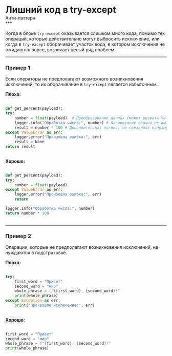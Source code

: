 
<div class="sticky-header">
  <div>
    <h1 style="margin: 0;">Лишний код в try-except</h1>
    <p style="margin: 0;">Анти-паттерн</p>
  </div>
</div>
***

Когда в блоке `try-except` оказывается слишком много кода, помимо тех операций, которые действительно могут выбросить исключение, или когда в `try-except` оборачивает участок кода, в котором исключения не ожидаются вовсе, возникает целый ряд проблем.

***

### Пример 1

Если операторы не предполагают возможного возникновения исключений, то их оборачивание в  `try-except` является избыточным.


                                **Плохо:**

                                ```python
                                def get_percent(payload):
try:
    number = float(payload)  # Преобразование данных (может вызвать ValueError)
    logger.info("Обработка числа:", number) # Логирование обычно не вызывает исключений
    result = number * 100 # Дополнительная логика, не связанная напрямую с преобразованием
except ValueError as err:
    logger.error("Произошла ошибка:", err)
    result = None
return result
                                ```


                                **Хорошо:**

                                ```python
                                def get_percent(payload):
try:
    number = float(payload)
except ValueError as err:
    logger.error("Произошла ошибка:", err)
    return

logger.info("Обработка числа:", number)
return number * 100
                                ```

***

### Пример 2

Операции, которые не предполагают возникновения исключений, не нуждаются в подстраховке.


                                    **Плохо:**

                                    ```python
                                    try:
    first_word = "Привет"
    second_word = "мир"
    whole_phrase = f"{first_word}, {second_word}!"
    print(whole_phrase)
except Exception as err:
    print("Произошло исключение:", err)
                                    ```


                                    **Хорошо:**

                                    ```python
                                    first_word = "Привет"
second_word = "мир"
whole_phrase = f"{first_word}, {second_word}!"
print(whole_phrase)
                                    ```


